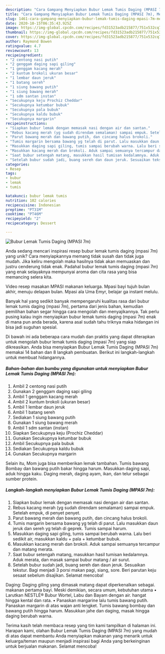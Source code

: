 ```yaml
---
description: "Cara Gampang Menyiapkan Bubur Lemak Tumis Daging (MPASI 7m), Menggugah Selera"
title: "Cara Gampang Menyiapkan Bubur Lemak Tumis Daging (MPASI 7m), Menggugah Selera"
slug: 1461-cara-gampang-menyiapkan-bubur-lemak-tumis-daging-mpasi-7m-menggugah-selera
date: 2020-10-15T06:35:43.925Z
image: https://img-global.cpcdn.com/recipes/fd31523adb215877/751x532cq70/bubur-lemak-tumis-daging-mpasi-7m-foto-resep-utama.jpg
thumbnail: https://img-global.cpcdn.com/recipes/fd31523adb215877/751x532cq70/bubur-lemak-tumis-daging-mpasi-7m-foto-resep-utama.jpg
cover: https://img-global.cpcdn.com/recipes/fd31523adb215877/751x532cq70/bubur-lemak-tumis-daging-mpasi-7m-foto-resep-utama.jpg
author: Raymond Bowen
ratingvalue: 4.7
reviewcount: 13
recipeingredient:
- "2 centong nasi putih"
- "2 genggam daging sapi giling"
- "1 genggam kacang merah"
- "2 kuntum brokoli ukuran besar"
- "1 lembar daun jeruk"
- "1 batang sereh"
- "1 siung bawang putih"
- "1 siung bawang merah"
- "1 sdm santan instan"
- "Secukupnya keju Prochiz Cheddar"
- "Secukupnya ketumbar bubuk"
- "Secukupnya pala bubuk"
- "Secukupnya kaldu bubuk"
- "Secukupnya margarin"
recipeinstructions:
- "Siapkan bubur lemak dengan memasak nasi dengan air dan santan."
- "Rebus kacang merah (yg sudah direndam semalaman) sampai empuk. Setelah empuk, di penyet penyet."
- "Parut bawang merah dan bawang putih, dan cincang halus brokoli."
- "Tumis margarin bersama bawang yg telah di parut. Lalu masukkan daun jeruk dan sereh yg telah di geprek. Tumis sampai harum."
- "Masukkan daging sapi giling, tumis sampai berubah warna. Lalu beri sedikit air, masukkan kaldu + pala + ketumbar bubuk."
- "Masukkan kacang merah dan brokoli. Aduk sampai semuanya tercampur dan matang merata."
- "Saat bubur setengah matang, masukkan hasil tumisan kedalamnya. Aduk merata, dan masak sampai bubur matang / air surut."
- "Setelah bubur sudah jadi, buang sereh dan daun jeruk. Sesuaikan tekstur. Bagi menjadi 3 porsi makan pagi, siang, sore. Beri parutan keju sesaat sebelum disajikan. Selamat mencoba!"
categories:
- Resep
tags:
- bubur
- lemak
- tumis

katakunci: bubur lemak tumis 
nutrition: 102 calories
recipecuisine: Indonesian
preptime: "PT31M"
cooktime: "PT46M"
recipeyield: "2"
recipecategory: Dessert

---
```



![Bubur Lemak Tumis Daging (MPASI 7m)](https://img-global.cpcdn.com/recipes/fd31523adb215877/751x532cq70/bubur-lemak-tumis-daging-mpasi-7m-foto-resep-utama.jpg)

Anda sedang mencari inspirasi resep bubur lemak tumis daging (mpasi 7m) yang unik? Cara menyiapkannya memang tidak susah dan tidak juga mudah. Jika keliru mengolah maka hasilnya tidak akan memuaskan dan justru cenderung tidak enak. Padahal bubur lemak tumis daging (mpasi 7m) yang enak selayaknya mempunyai aroma dan cita rasa yang bisa memancing selera kita.

Video resep masakan MPASI makanan keluarga. Mpasi bayi tujuh bulan akhir, menuju delapan bulan. Mpasi ala Uma Emyr, belajar ga instant melulu.

Banyak hal yang sedikit banyak mempengaruhi kualitas rasa dari bubur lemak tumis daging (mpasi 7m), pertama dari jenis bahan, kemudian pemilihan bahan segar hingga cara mengolah dan menyajikannya. Tak perlu pusing kalau ingin menyiapkan bubur lemak tumis daging (mpasi 7m) enak di mana pun anda berada, karena asal sudah tahu triknya maka hidangan ini bisa jadi suguhan spesial.


Di bawah ini ada beberapa cara mudah dan praktis yang dapat diterapkan untuk mengolah bubur lemak tumis daging (mpasi 7m) yang siap dikreasikan. Anda bisa menyiapkan Bubur Lemak Tumis Daging (MPASI 7m) memakai 14 bahan dan 8 langkah pembuatan. Berikut ini langkah-langkah untuk membuat hidangannya.

<!--inarticleads1-->

##### Bahan-bahan dan bumbu yang digunakan untuk menyiapkan Bubur Lemak Tumis Daging (MPASI 7m):

1. Ambil 2 centong nasi putih
1. Gunakan 2 genggam daging sapi giling
1. Ambil 1 genggam kacang merah
1. Ambil 2 kuntum brokoli (ukuran besar)
1. Ambil 1 lembar daun jeruk
1. Ambil 1 batang sereh
1. Sediakan 1 siung bawang putih
1. Gunakan 1 siung bawang merah
1. Ambil 1 sdm santan (instan)
1. Siapkan Secukupnya keju (Prochiz Cheddar)
1. Gunakan Secukupnya ketumbar bubuk
1. Ambil Secukupnya pala bubuk
1. Sediakan Secukupnya kaldu bubuk
1. Gunakan Secukupnya margarin


Selain itu, Mom juga bisa memberikan lemak tambahan. Tumis bawang Bombay dan bawang putih bakar hingga harum. Masukkan daging sapi, aduk hingga kaku. Daging merah, daging ayam, ikan, dan telur sebagai sumber protein. 

<!--inarticleads2-->

##### Langkah-langkah menyiapkan Bubur Lemak Tumis Daging (MPASI 7m):

1. Siapkan bubur lemak dengan memasak nasi dengan air dan santan.
1. Rebus kacang merah (yg sudah direndam semalaman) sampai empuk. Setelah empuk, di penyet penyet.
1. Parut bawang merah dan bawang putih, dan cincang halus brokoli.
1. Tumis margarin bersama bawang yg telah di parut. Lalu masukkan daun jeruk dan sereh yg telah di geprek. Tumis sampai harum.
1. Masukkan daging sapi giling, tumis sampai berubah warna. Lalu beri sedikit air, masukkan kaldu + pala + ketumbar bubuk.
1. Masukkan kacang merah dan brokoli. Aduk sampai semuanya tercampur dan matang merata.
1. Saat bubur setengah matang, masukkan hasil tumisan kedalamnya. Aduk merata, dan masak sampai bubur matang / air surut.
1. Setelah bubur sudah jadi, buang sereh dan daun jeruk. Sesuaikan tekstur. Bagi menjadi 3 porsi makan pagi, siang, sore. Beri parutan keju sesaat sebelum disajikan. Selamat mencoba!


Daging: Daging giling yang dimasak matang dapat diperkenalkan sebagai. makanan pertama bayi. Meski demikian, secara umum, kebutuhan utama • Larutkan NESTLÉ® Bubur Wortel, Labu dan Bayam dengan air. hangat hingga kental dan rata. • Panaskan margarine lalu tumis bawang putih. Panaskan margarin di atas wajan anti lengket. Tumis bawang bombay dan bawang putih hingga harum. Masukkan jahe dan daging, masak hingga daging berubah warna. 

Terima kasih telah membaca resep yang tim kami tampilkan di halaman ini. Harapan kami, olahan Bubur Lemak Tumis Daging (MPASI 7m) yang mudah di atas dapat membantu Anda menyiapkan makanan yang menarik untuk keluarga/teman maupun menjadi inspirasi bagi Anda yang berkeinginan untuk berjualan makanan. Selamat mencoba!
